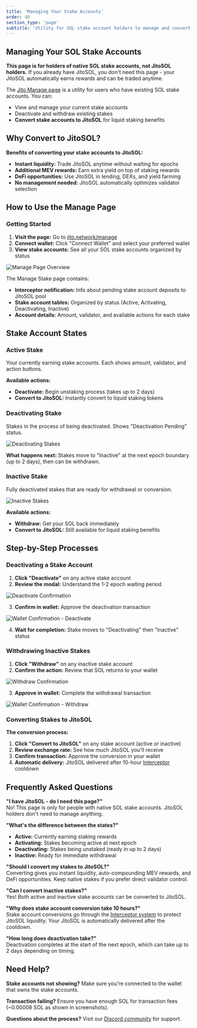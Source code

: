 ```yaml
---
title: 'Managing Your Stake Accounts'
order: 40
section_type: 'page'
subtitle: 'Utility for SOL stake account holders to manage and convert stakes.'
---
```


## Managing Your SOL Stake Accounts

**This page is for holders of native SOL stake accounts, not JitoSOL holders.** If you already have JitoSOL, you don't need this page - your JitoSOL automatically earns rewards and can be traded anytime.

The [Jito Manage page](https://www.jito.network/manage/) is a utility for users who have existing SOL stake accounts. You can:
- View and manage your current stake accounts
- Deactivate and withdraw existing stakes  
- **Convert stake accounts to JitoSOL** for liquid staking benefits

## Why Convert to JitoSOL?

**Benefits of converting your stake accounts to JitoSOL:**
- **Instant liquidity:** Trade JitoSOL anytime without waiting for epochs
- **Additional MEV rewards:** Earn extra yield on top of staking rewards
- **DeFi opportunities:** Use JitoSOL in lending, DEXs, and yield farming
- **No management needed:** JitoSOL automatically optimizes validator selection

## How to Use the Manage Page

### Getting Started
1. **Visit the page:** Go to [jito.network/manage](https://www.jito.network/manage/)
2. **Connect wallet:** Click "Connect Wallet" and select your preferred wallet
3. **View stake accounts:** See all your SOL stake accounts organized by status

![Manage Page Overview](/shared/images/jitosol/manage-page-active-stake-list.png)

The Manage Stake page contains:
- **Interceptor notification:** Info about pending stake account deposits to JitoSOL pool
- **Stake account tables:** Organized by status (Active, Activating, Deactivating, Inactive)
- **Account details:** Amount, validator, and available actions for each stake

## Stake Account States

### Active Stake
Your currently earning stake accounts. Each shows amount, validator, and action buttons.

**Available actions:**
- **Deactivate:** Begin unstaking process (takes up to 2 days)
- **Convert to JitoSOL:** Instantly convert to liquid staking tokens

### Deactivating Stake  
Stakes in the process of being deactivated. Shows "Deactivation Pending" status.

![Deactivating Stakes](/shared/images/jitosol/manage-page-deactivating-stake-section.png)

**What happens next:** Stakes move to "Inactive" at the next epoch boundary (up to 2 days), then can be withdrawn.

### Inactive Stake
Fully deactivated stakes that are ready for withdrawal or conversion.

![Inactive Stakes](/shared/images/jitosol/manage-page-inactive-stake-list.png)

**Available actions:**
- **Withdraw:** Get your SOL back immediately
- **Convert to JitoSOL:** Still available for liquid staking benefits

## Step-by-Step Processes

### Deactivating a Stake Account

1. **Click "Deactivate"** on any active stake account
2. **Review the modal:** Understand the 1-2 epoch waiting period

![Deactivate Confirmation](/shared/images/jitosol/manage-page-deactivate-confirm-modal.png)

3. **Confirm in wallet:** Approve the deactivation transaction

![Wallet Confirmation - Deactivate](/shared/images/jitosol/manage-wallet-confirm-deactivate-stake.png)

4. **Wait for completion:** Stake moves to "Deactivating" then "Inactive" status

### Withdrawing Inactive Stakes

1. **Click "Withdraw"** on any inactive stake account
2. **Confirm the action:** Review that SOL returns to your wallet

![Withdraw Confirmation](/shared/images/jitosol/manage-page-withdraw-stake-modal.png)

3. **Approve in wallet:** Complete the withdrawal transaction

![Wallet Confirmation - Withdraw](/shared/images/jitosol/manage-wallet-confirm-withdrawal-stake.png)

### Converting Stakes to JitoSOL

**The conversion process:**
1. **Click "Convert to JitoSOL"** on any stake account (active or inactive)
2. **Review exchange rate:** See how much JitoSOL you'll receive
3. **Confirm transaction:** Approve the conversion in your wallet
4. **Automatic delivery:** JitoSOL delivered after 10-hour [Interceptor](/jitosol/user-guides/interceptor/) cooldown

## Frequently Asked Questions

**"I have JitoSOL - do I need this page?"**  
No! This page is only for people with native SOL stake accounts. JitoSOL holders don't need to manage anything.

**"What's the difference between the states?"**
- **Active:** Currently earning staking rewards
- **Activating:** Stakes becoming active at next epoch
- **Deactivating:** Stakes being unstaked (ready in up to 2 days)
- **Inactive:** Ready for immediate withdrawal

**"Should I convert my stakes to JitoSOL?"**  
Converting gives you instant liquidity, auto-compounding MEV rewards, and DeFi opportunities. Keep native stakes if you prefer direct validator control.

**"Can I convert inactive stakes?"**  
Yes! Both active and inactive stake accounts can be converted to JitoSOL.

**"Why does stake account conversion take 10 hours?"**  
Stake account conversions go through the [Interceptor system](/jitosol/user-guides/interceptor/) to protect JitoSOL liquidity. Your JitoSOL is automatically delivered after the cooldown.

**"How long does deactivation take?"**  
Deactivation completes at the start of the next epoch, which can take up to 2 days depending on timing.

## Need Help?

**Stake accounts not showing?** Make sure you're connected to the wallet that owns the stake accounts.

**Transaction failing?** Ensure you have enough SOL for transaction fees (~0.00008 SOL as shown in screenshots).

**Questions about the process?** Visit our [Discord community](https://discord.gg/jitocommunity) for support.
